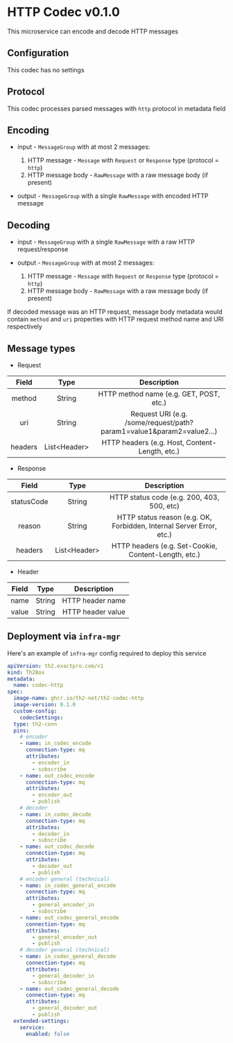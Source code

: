 # HTTP Codec v0.1.0

This microservice can encode and decode HTTP messages

## Configuration

This codec has no settings

## Protocol

This codec processes parsed messages with `http` protocol in metadata field

## Encoding

* input - `MessageGroup` with at most 2 messages:

    1. HTTP message - `Message` with `Request` or `Response` type (protocol = `http`)
    2. HTTP message body - `RawMessage` with a raw message body (if present)

* output - `MessageGroup` with a single `RawMessage` with encoded HTTP message

## Decoding

* input - `MessageGroup` with a single `RawMessage` with a raw HTTP request/response
* output - `MessageGroup` with at most 2 messages:

    1. HTTP message - `Message` with `Request` or `Response` type (protocol = `http`)
    2. HTTP message body - `RawMessage` with a raw message body (if present)

If decoded message was an HTTP request, message body metadata would contain `method` and `uri` properties with HTTP request method name and URI respectively

## Message types

* Request

|Field|Type|Description|
|:---:|:---:|:---:|
|method|String|HTTP method name (e.g. GET, POST, etc.)|
|uri|String|Request URI (e.g. /some/request/path?param1=value1&param2=value2...)|
|headers|List\<Header>|HTTP headers (e.g. Host, Content-Length, etc.)|

* Response

|Field|Type|Description|
|:---:|:---:|:---:|
|statusCode|String|HTTP status code (e.g. 200, 403, 500, etc)|
|reason|String|HTTP status reason (e.g. OK, Forbidden, Internal Server Error, etc.)|
|headers|List\<Header>|HTTP headers (e.g. Set-Cookie, Content-Length, etc.)|

* Header

|Field|Type|Description|
|:---:|:---:|:---:|
|name|String|HTTP header name|
|value|String|HTTP header value|

## Deployment via `infra-mgr`

Here's an example of `infra-mgr` config required to deploy this service

```yaml
apiVersion: th2.exactpro.com/v1
kind: Th2Box
metadata:
  name: codec-http
spec:
  image-name: ghcr.io/th2-net/th2-codec-http
  image-version: 0.1.0
  custom-config:
    codecSettings:
  type: th2-conn
  pins:
    # encoder
    - name: in_codec_encode
      connection-type: mq
      attributes:
        - encoder_in
        - subscribe
    - name: out_codec_encode
      connection-type: mq
      attributes:
        - encoder_out
        - publish
    # decoder
    - name: in_codec_decode
      connection-type: mq
      attributes:
        - decoder_in
        - subscribe
    - name: out_codec_decode
      connection-type: mq
      attributes:
        - decoder_out
        - publish
    # encoder general (technical)
    - name: in_codec_general_encode
      connection-type: mq
      attributes:
        - general_encoder_in
        - subscribe
    - name: out_codec_general_encode
      connection-type: mq
      attributes:
        - general_encoder_out
        - publish
    # decoder general (technical)
    - name: in_codec_general_decode
      connection-type: mq
      attributes:
        - general_decoder_in
        - subscribe
    - name: out_codec_general_decode
      connection-type: mq
      attributes:
        - general_decoder_out
        - publish
  extended-settings:
    service:
      enabled: false
```
